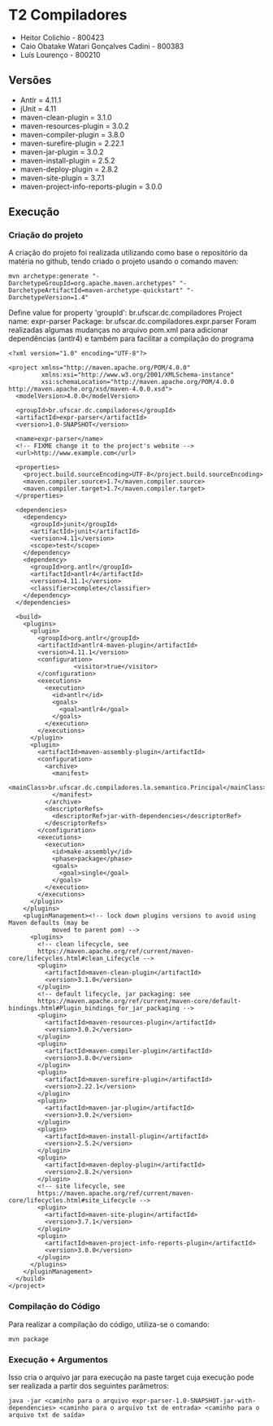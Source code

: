 # T2 Compiladores

* Heitor Colichio - 800423
* Caio Obatake Watari Gonçalves Cadini - 800383
* Luís Lourenço - 800210

## Versões

* Antlr = 4.11.1
* jUnit = 4.11
* maven-clean-plugin = 3.1.0
* maven-resources-plugin = 3.0.2
* maven-compiler-plugin = 3.8.0
* maven-surefire-plugin = 2.22.1
* maven-jar-plugin = 3.0.2
* maven-install-plugin = 2.5.2
* maven-deploy-plugin = 2.8.2
* maven-site-plugin = 3.7.1
* maven-project-info-reports-plugin = 3.0.0

## Execução

### Criação do projeto

A criação do projeto foi realizada utilizando como base o repositório da matéria no github, tendo criado o projeto usando o comando maven: 
 ```
 mvn archetype:generate "-DarchetypeGroupId=org.apache.maven.archetypes" "-DarchetypeArtifactId=maven-archetype-quickstart" "-DarchetypeVersion=1.4"
 ```
Define value for property 'groupId': br.ufscar.dc.compiladores Project name: expr-parser Package: br.ufscar.dc.compiladores.expr.parser
Foram realizadas algumas mudanças no arquivo pom.xml para adicionar dependências (antlr4) e também para facilitar a compilação do programa

```
<?xml version="1.0" encoding="UTF-8"?>

<project xmlns="http://maven.apache.org/POM/4.0.0"
         xmlns:xsi="http://www.w3.org/2001/XMLSchema-instance"
         xsi:schemaLocation="http://maven.apache.org/POM/4.0.0 http://maven.apache.org/xsd/maven-4.0.0.xsd">
  <modelVersion>4.0.0</modelVersion>

  <groupId>br.ufscar.dc.compiladores</groupId>
  <artifactId>expr-parser</artifactId>
  <version>1.0-SNAPSHOT</version>

  <name>expr-parser</name>
  <!-- FIXME change it to the project's website -->
  <url>http://www.example.com</url>

  <properties>
    <project.build.sourceEncoding>UTF-8</project.build.sourceEncoding>
    <maven.compiler.source>1.7</maven.compiler.source>
    <maven.compiler.target>1.7</maven.compiler.target>
  </properties>

  <dependencies>
    <dependency>
      <groupId>junit</groupId>
      <artifactId>junit</artifactId>
      <version>4.11</version>
      <scope>test</scope>
    </dependency>
    <dependency>
      <groupId>org.antlr</groupId>
      <artifactId>antlr4</artifactId>
      <version>4.11.1</version>
      <classifier>complete</classifier>
    </dependency>
  </dependencies>

  <build>
    <plugins>
      <plugin>
        <groupId>org.antlr</groupId>
        <artifactId>antlr4-maven-plugin</artifactId>
        <version>4.11.1</version>
        <configuration>
                  <visitor>true</visitor>
        </configuration>
        <executions>
          <execution>
            <id>antlr</id>
            <goals>
              <goal>antlr4</goal>
            </goals>
          </execution>
        </executions>
      </plugin>
      <plugin>
        <artifactId>maven-assembly-plugin</artifactId>
        <configuration>
          <archive>
            <manifest>
              <mainClass>br.ufscar.dc.compiladores.la.semantico.Principal</mainClass>
            </manifest>
          </archive>
          <descriptorRefs>
            <descriptorRef>jar-with-dependencies</descriptorRef>
          </descriptorRefs>
        </configuration>
        <executions>
          <execution>
            <id>make-assembly</id>
            <phase>package</phase>
            <goals>
              <goal>single</goal>
            </goals>
          </execution>
        </executions>
      </plugin>
    </plugins>
    <pluginManagement><!-- lock down plugins versions to avoid using Maven defaults (may be
            moved to parent pom) -->
      <plugins>
        <!-- clean lifecycle, see
        https://maven.apache.org/ref/current/maven-core/lifecycles.html#clean_Lifecycle -->
        <plugin>
          <artifactId>maven-clean-plugin</artifactId>
          <version>3.1.0</version>
        </plugin>
        <!-- default lifecycle, jar packaging: see
        https://maven.apache.org/ref/current/maven-core/default-bindings.html#Plugin_bindings_for_jar_packaging -->
        <plugin>
          <artifactId>maven-resources-plugin</artifactId>
          <version>3.0.2</version>
        </plugin>
        <plugin>
          <artifactId>maven-compiler-plugin</artifactId>
          <version>3.8.0</version>
        </plugin>
        <plugin>
          <artifactId>maven-surefire-plugin</artifactId>
          <version>2.22.1</version>
        </plugin>
        <plugin>
          <artifactId>maven-jar-plugin</artifactId>
          <version>3.0.2</version>
        </plugin>
        <plugin>
          <artifactId>maven-install-plugin</artifactId>
          <version>2.5.2</version>
        </plugin>
        <plugin>
          <artifactId>maven-deploy-plugin</artifactId>
          <version>2.8.2</version>
        </plugin>
        <!-- site lifecycle, see
        https://maven.apache.org/ref/current/maven-core/lifecycles.html#site_Lifecycle -->
        <plugin>
          <artifactId>maven-site-plugin</artifactId>
          <version>3.7.1</version>
        </plugin>
        <plugin>
          <artifactId>maven-project-info-reports-plugin</artifactId>
          <version>3.0.0</version>
        </plugin>
      </plugins>
    </pluginManagement>
  </build>
</project>
```
### Compilação do Código
Para realizar a compilação do código, utiliza-se o comando:

```
mvn package
```
### Execução + Argumentos
Isso cria o arquivo jar para execução na paste target cuja execução pode ser realizada a partir dos seguintes parâmetros:
```
java -jar <caminho para o arquivo expr-parser-1.0-SNAPSHOT-jar-with-dependencies> <caminho para o arquivo txt de entrada> <caminho para o arquivo txt de saída>
```
